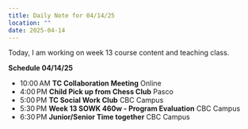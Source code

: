 ```yaml
---
title: Daily Note for 04/14/25
location: ""
date: 2025-04-14
---
```

Today, I am working on week 13 course content and teaching class.

**Schedule 04/14/25**


- 10:00 AM **TC Collaboration Meeting** Online
- 4:00 PM **Child Pick up from Chess Club** Pasco
- 5:00 PM **TC Social Work Club** CBC Campus
- 5:30 PM **Week 13 SOWK 460w - Program Evaluation** CBC Campus
- 6:30 PM **Junior/Senior Time together** CBC Campus